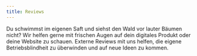 ```yaml
---
title: Reviews
---
```


Du schwimmst im eigenen Saft und siehst den Wald vor lauter Bäumen nicht? Wir helfen gerne mit frischen Augen auf dein digitales Produkt oder deine Website zu schauen. Externe Reviews mit uns helfen, die eigene Betriebsblindheit zu überwinden und auf neue Ideen zu kommen. 
